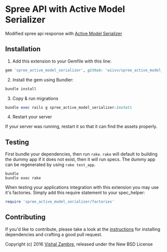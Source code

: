 Spree API with Active Model Serializer
==========================

Modified spree api response with [Active Model Serializer](https://github.com/rails-api/active_model_serializers)

## Installation

1. Add this extension to your Gemfile with this line:
  ```ruby
  gem 'spree_active_model_serializer', github: 'wiivv/spree_active_model_serializer', branch: 'master'
  ```

2. Install the gem using Bundler:
  ```ruby
  bundle install
  ```

3. Copy & run migrations
  ```ruby
  bundle exec rails g spree_active_model_serializer:install
  ```

4. Restart your server

  If your server was running, restart it so that it can find the assets properly.

## Testing

First bundle your dependencies, then run `rake`. `rake` will default to building the dummy app if it does not exist, then it will run specs. The dummy app can be regenerated by using `rake test_app`.

```shell
bundle
bundle exec rake
```

When testing your applications integration with this extension you may use it's factories.
Simply add this require statement to your spec_helper:

```ruby
require 'spree_active_model_serializer/factories'
```


## Contributing

If you'd like to contribute, please take a look at the
[instructions](CONTRIBUTING.md) for installing dependencies and crafting a good
pull request.

Copyright (c) 2016 [Vishal Zambre](https://github.com/vishalzambre), released under the New BSD License
